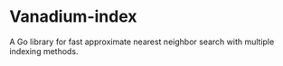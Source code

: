 # Vanadium-index

A Go library for fast approximate nearest neighbor search with multiple indexing methods.